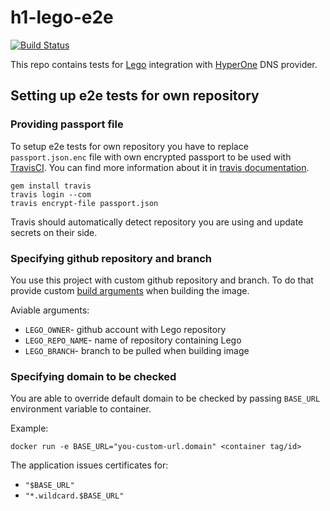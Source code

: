# h1-lego-e2e

[![Build Status](https://travis-ci.com/hyperonecom/h1-lego-e2e.svg?branch=master)](https://travis-ci.com/hyperonecom/h1-lego-e2e)

This repo contains tests for [Lego](https://github.com/go-acme/lego) integration
with [HyperOne](https://www.hyperone.com/) DNS provider.

## Setting up e2e tests for own repository

### Providing passport file

To setup e2e tests for own repository you have to replace `passport.json.enc` file
with own encrypted passport to be used with [TravisCI](https://travis-ci.com).
You can find more information about it in [travis documentation](https://docs.travis-ci.com/user/encrypting-files/).

```shell
gem install travis
travis login --com
travis encrypt-file passport.json
```

Travis should automatically detect repository you are using and update secrets on their side.

### Specifying github repository and branch

You use this project with custom github repository and branch.
To do that provide custom [build arguments](https://docs.docker.com/engine/reference/commandline/build/#options)
when building the image.

Aviable arguments:

- `LEGO_OWNER`- github account with Lego repository
- `LEGO_REPO_NAME`- name of repository containing Lego
- `LEGO_BRANCH`- branch to be pulled when building image

### Specifying domain to be checked

You are able to override default domain to be checked by passing `BASE_URL`
environment variable to container.

Example:

```shell
docker run -e BASE_URL="you-custom-url.domain" <container tag/id>
```

The application issues certificates for:

- `"$BASE_URL"`
- `"*.wildcard.$BASE_URL"`
